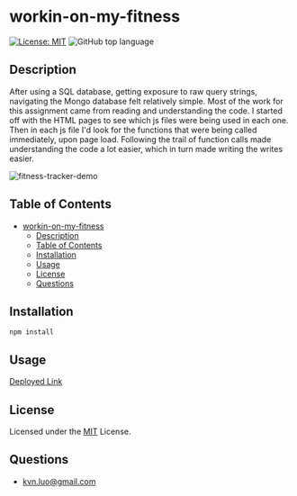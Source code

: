 # workin-on-my-fitness
[![License: MIT](https://img.shields.io/badge/License-MIT-yellow.svg)](https://opensource.org/licenses/MIT)
![GitHub top language](https://img.shields.io/github/languages/top/kev-luo/workin-on-my-fitness)

## Description
After using a SQL database, getting exposure to raw query strings, navigating the Mongo database felt relatively simple. Most of the work for this assignment came from reading and understanding the code. I started off with the HTML pages to see which js files were being used in each one. Then in each js file I'd look for the functions that were being called immediately, upon page load. Following the trail of function calls made understanding the code a lot easier, which in turn made writing the writes easier.

![fitness-tracker-demo](./assets/Fitness%20Tracker.gif)

## Table of Contents
- [workin-on-my-fitness](#workin-on-my-fitness)
  - [Description](#description)
  - [Table of Contents](#table-of-contents)
  - [Installation](#installation)
  - [Usage](#usage)
  - [License](#license)
  - [Questions](#questions)

## Installation
    npm install

## Usage
[Deployed Link](https://fitness-tracker-kl.herokuapp.com/?id=5fa7517f1fa513179c434000)


## License
Licensed under the [MIT](https://opensource.org/licenses/MIT) License.


## Questions
* [kvn.luo@gmail.com](kvn.luo@gmail.com)
